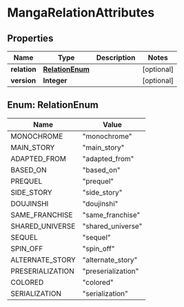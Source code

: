 

# MangaRelationAttributes

## Properties

Name | Type | Description | Notes
------------ | ------------- | ------------- | -------------
**relation** | [**RelationEnum**](#RelationEnum) |  |  [optional]
**version** | **Integer** |  |  [optional]



## Enum: RelationEnum

Name | Value
---- | -----
MONOCHROME | &quot;monochrome&quot;
MAIN_STORY | &quot;main_story&quot;
ADAPTED_FROM | &quot;adapted_from&quot;
BASED_ON | &quot;based_on&quot;
PREQUEL | &quot;prequel&quot;
SIDE_STORY | &quot;side_story&quot;
DOUJINSHI | &quot;doujinshi&quot;
SAME_FRANCHISE | &quot;same_franchise&quot;
SHARED_UNIVERSE | &quot;shared_universe&quot;
SEQUEL | &quot;sequel&quot;
SPIN_OFF | &quot;spin_off&quot;
ALTERNATE_STORY | &quot;alternate_story&quot;
PRESERIALIZATION | &quot;preserialization&quot;
COLORED | &quot;colored&quot;
SERIALIZATION | &quot;serialization&quot;



